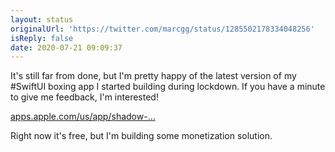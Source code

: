 ```yaml
---
layout: status
originalUrl: 'https://twitter.com/marcgg/status/1285502178334048256'
isReply: false
date: 2020-07-21 09:09:37
---
```


It's still far from done, but I'm pretty happy of the latest version of my #SwiftUI boxing app I started building during lockdown. If you have a minute to give me feedback, I'm interested!

[apps.apple.com/us/app/shadow-…](https://apps.apple.com/us/app/shadow-boxing-workout/id1510911574)

Right now it's free, but I'm building some monetization solution.
